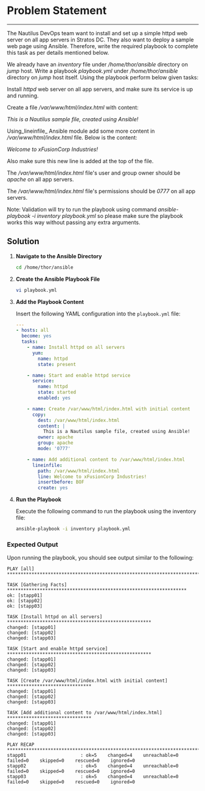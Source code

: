 # Problem Statement

---
The Nautilus DevOps team want to install and set up a simple httpd web server on all app servers in Stratos DC. They also want to deploy a sample web page using Ansible. Therefore, write the required playbook to complete this task as per details mentioned below.

We already have an _inventory_ file under _/home/thor/ansible_ directory on _jump_ host. Write a playbook _playbook.yml_ under _/home/thor/ansible_ directory on _jump_ host itself. Using the playbook perform below given tasks:

Install _httpd_ web server on all app servers, and make sure its service is up and running.

Create a file _/var/www/html/index.html_ with content:

_This is a Nautilus sample file, created using Ansible!_

Using_lineinfile_ Ansible module add some more content in _/var/www/html/index.html_ file. Below is the content:

_Welcome to xFusionCorp Industries!_

Also make sure this new line is added at the top of the file.

The _/var/www/html/index.html_ file's user and group owner should be _apache_ on all app servers.

The _/var/www/html/index.html_ file's permissions should be _0777_ on all app servers.

Note: Validation will try to run the playbook using command _ansible-playbook -i inventory playbook.yml_ so please make sure the playbook works this way without passing any extra arguments.

## Solution

1. **Navigate to the Ansible Directory**

   ```bash
   cd /home/thor/ansible
   ```

2. **Create the Ansible Playbook File**

   ```bash
   vi playbook.yml
   ```

3. **Add the Playbook Content**

   Insert the following YAML configuration into the `playbook.yml` file:

   ```yaml
   ---
   - hosts: all
     become: yes
     tasks:
       - name: Install httpd on all servers
         yum:
           name: httpd
           state: present

       - name: Start and enable httpd service
         service:
           name: httpd
           state: started
           enabled: yes

       - name: Create /var/www/html/index.html with initial content
         copy:
           dest: /var/www/html/index.html
           content: |
             This is a Nautilus sample file, created using Ansible!
           owner: apache
           group: apache
           mode: '0777'

       - name: Add additional content to /var/www/html/index.html
         lineinfile:
           path: /var/www/html/index.html
           line: Welcome to xFusionCorp Industries!
           insertbefore: BOF
           create: yes
   ```

5. **Run the Playbook**

   Execute the following command to run the playbook using the inventory file:

   ```bash
   ansible-playbook -i inventory playbook.yml
   ```

### Expected Output

Upon running the playbook, you should see output similar to the following:

```
PLAY [all] ******************************************************************************

TASK [Gathering Facts] ******************************************************************
ok: [stapp01]
ok: [stapp02]
ok: [stapp03]

TASK [Install httpd on all servers] *****************************************************
changed: [stapp01]
changed: [stapp02]
changed: [stapp03]

TASK [Start and enable httpd service] *****************************************************
changed: [stapp01]
changed: [stapp02]
changed: [stapp03]

TASK [Create /var/www/html/index.html with initial content] *******************************
changed: [stapp01]
changed: [stapp02]
changed: [stapp03]

TASK [Add additional content to /var/www/html/index.html] *******************************
changed: [stapp01]
changed: [stapp02]
changed: [stapp03]

PLAY RECAP ******************************************************************************
stapp01                    : ok=5    changed=4    unreachable=0    failed=0    skipped=0    rescued=0    ignored=0
stapp02                    : ok=5    changed=4    unreachable=0    failed=0    skipped=0    rescued=0    ignored=0
stapp03                    : ok=5    changed=4    unreachable=0    failed=0    skipped=0    rescued=0    ignored=0
```
